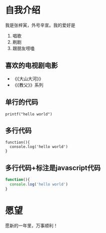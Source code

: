 # 自我介绍
我是张梓寅，外号辛宣。我的爱好是
1. 唱歌
2. 刷剧
3. 跟朋友唠嗑
## 喜欢的电视剧电影
* 《《大山大河》》
* 《《教父》》系列

## 单行的代码
`printf("hello world")`
## 多行代码
```
function(){
  console.log('hello world')
}
```
## 多行代码+标注是javascript代码
```javascript
function(){
  console.log('hello world')
}
```
# 愿望
愿新的一年里，万事顺利！
